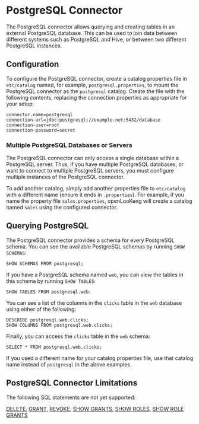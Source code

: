 
PostgreSQL Connector
====================

The PostgreSQL connector allows querying and creating tables in an external PostgreSQL database. This can be used to join data between different systems such as PostgreSQL and Hive, or between two different
PostgreSQL instances.

Configuration
-------------

To configure the PostgreSQL connector, create a catalog properties file in `etc/catalog` named, for example, `postgresql.properties`, to mount the PostgreSQL connector as the `postgresql` catalog. Create the file with the following contents, replacing the connection properties as appropriate for your setup:

``` properties
connector.name=postgresql
connection-url=jdbc:postgresql://example.net:5432/database
connection-user=root
connection-password=secret
```

### Multiple PostgreSQL Databases or Servers

The PostgreSQL connector can only access a single database within a PostgreSQL server. Thus, if you have multiple PostgreSQL databases, or want to connect to multiple PostgreSQL servers, you must configure
multiple instances of the PostgreSQL connector.

To add another catalog, simply add another properties file to `etc/catalog` with a different name (ensure it ends in `.properties`). For example, if you name the property file `sales.properties`, openLooKeng will create a catalog named `sales` using the configured connector.

Querying PostgreSQL
-------------------

The PostgreSQL connector provides a schema for every PostgreSQL schema. You can see the available PostgreSQL schemas by running `SHOW SCHEMAS`:

    SHOW SCHEMAS FROM postgresql;

If you have a PostgreSQL schema named `web`, you can view the tables in this schema by running `SHOW TABLES`:

    SHOW TABLES FROM postgresql.web;

You can see a list of the columns in the `clicks` table in the `web` database using either of the following:

    DESCRIBE postgresql.web.clicks;
    SHOW COLUMNS FROM postgresql.web.clicks;

Finally, you can access the `clicks` table in the `web` schema:

    SELECT * FROM postgresql.web.clicks;

If you used a different name for your catalog properties file, use that catalog name instead of `postgresql` in the above examples.

PostgreSQL Connector Limitations
--------------------------------

The following SQL statements are not yet supported:

[DELETE](../sql/delete.md), [GRANT](../sql/grant.md), [REVOKE](../sql/revoke.md), [SHOW GRANTS](../sql/show-grants.md), [SHOW ROLES](../sql/show-roles.md), [SHOW ROLE GRANTS](../sql/show-role-grants.md)
